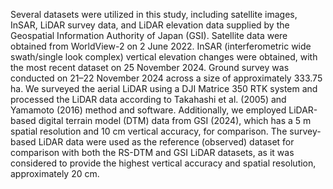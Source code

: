 Several datasets were utilized in this study, including satellite images, InSAR, LiDAR survey data, and LiDAR elevation data supplied by the Geospatial Information Authority of Japan (GSI). Satellite data were obtained from WorldView-2 on 2 June 2022. InSAR (interferometric wide swath/single look complex) vertical elevation changes were obtained, with the most recent dataset on 25 November 2024. Ground survey was conducted on 21–22 November 2024 across a size of approximately 333.75 ha. We surveyed the aerial LiDAR using a DJI Matrice 350 RTK system and processed the LiDAR data according to Takahashi et al. (2005) and Yamamoto (2016) method and software. Additionally, we employed LiDAR-based digital terrain model (DTM) data from GSI (2024), which has a 5 m spatial resolution and 10 cm vertical accuracy, for comparison. The survey-based LiDAR data were used as the reference (observed) dataset for comparison with both the RS-DTM and GSI LiDAR datasets, as it was considered to provide the highest vertical accuracy and spatial resolution, approximately 20 cm.
